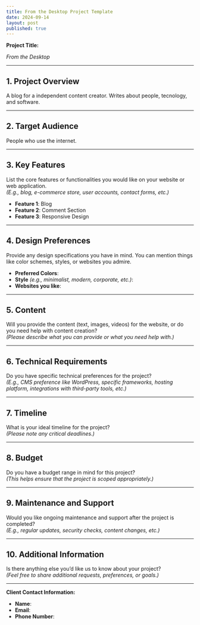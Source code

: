 ```yaml
---
title: From the Desktop Project Template
date: 2024-09-14
layout: post
published: true
---
```


**Project Title:**  

_From the Desktop_

---

## 1. Project Overview

A blog for a independent content creator. Writes about
people, tecnology, and software.

---

## 2. Target Audience

People who use the internet.

---

## 3. Key Features
List the core features or functionalities you would like on your website or web application.  
_(E.g., blog, e-commerce store, user accounts, contact forms, etc.)_

- **Feature 1**: Blog
- **Feature 2**: Comment Section
- **Feature 3**: Responsive Design

---

## 4. Design Preferences
Provide any design specifications you have in mind. You can mention things like color schemes, styles, or websites you admire.

- **Preferred Colors**:
- **Style** _(e.g., minimalist, modern, corporate, etc.)_:
- **Websites you like**:

---

## 5. Content
Will you provide the content (text, images, videos) for the website, or do you need help with content creation?  
_(Please describe what you can provide or what you need help with.)_

---

## 6. Technical Requirements
Do you have specific technical preferences for the project?  
_(E.g., CMS preference like WordPress, specific frameworks, hosting platform, integrations with third-party tools, etc.)_

---

## 7. Timeline
What is your ideal timeline for the project?  
_(Please note any critical deadlines.)_

---

## 8. Budget
Do you have a budget range in mind for this project?  
_(This helps ensure that the project is scoped appropriately.)_

---

## 9. Maintenance and Support
Would you like ongoing maintenance and support after the project is completed?  
_(E.g., regular updates, security checks, content changes, etc.)_

---

## 10. Additional Information
Is there anything else you’d like us to know about your project?  
_(Feel free to share additional requests, preferences, or goals.)_

---

**Client Contact Information:**

- **Name**:
- **Email**:
- **Phone Number**:


